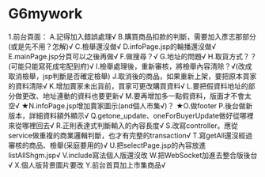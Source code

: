 # G6mywork

1.前台頁面：
A.記得加入錯誤處理√	
B.購買商品扣款的判斷，需要加入彥志那部分(或是先不用？怎解)√
C.檢舉還沒做√
D.infoPage.jsp的輪播還沒做√
E.mainPage.jsp分頁可以之後再做√
F.做搜尋？√
G.地址的問題√
H.取貨方式？？(可能只能寫死成宅配到府)√
I.檢舉處理後，重新審核，將檢舉內容清除？√(改成取消檢舉，jsp判斷是否確定檢舉)
J.取消後的商品，如果重新上架，要把原本買家的資料清除√
K.增加賣家未出貨前，買家可更改購買資料√
L.要把假資料地址的部分做更改、地址連動的資料也要更新√
M.要再增加多一點假資料，版面才不會太空√
★N.infoPage.jsp增加賣家圖示(and個人市集√)？
★O.做footer
P.後台做新版本，詳細資料額外顯示√
Q.getone_update、oneForBuyerUpdate做好從哪裡來從哪裡回去√
R.正則表達式判斷輸入的內容長度√
S.改寫controller。應從service做重複的商業邏輯判斷，也才有完整的transaction√
T.寫getAll還沒經過審核的商品、檢舉(采庭要用的)√
U.把selectPage.jsp的內容放進listAllShgm.jsp√
V.include寫法個人版還沒改
W.把WebSocket加進去整合版後台√
X.個人版背景圖片要改
Y.前台首頁加上市集商品√
